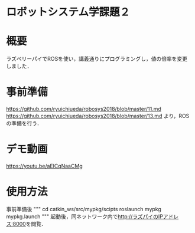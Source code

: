 # ロボットシステム学課題２
# 概要
ラズベリーパイでROSを使い，講義通りにプログラミングし，値の倍率を変更しました．
# 事前準備
<https://github.com/ryuichiueda/robosys2018/blob/master/11.md>
<https://github.com/ryuichiueda/robosys2018/blob/master/13.md>
より，ROSの準備を行う．
# デモ動画
<https://youtu.be/aElCqNaaCMg>
# 使用方法
事前準備後
"""
cd catkin_ws/src/mypkg/scipts
roslaunch mypkg mypkg.launch
"""
起動後，同ネットワーク内で<http://ラズパイのIPアドレス:8000>を閲覧．
